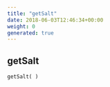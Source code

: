 ```yaml
---
title: "getSalt"
date: 2018-06-03T12:46:34+00:00
weight: 0
generated: true
---
```


## getSalt



```php
getSalt( )
```





